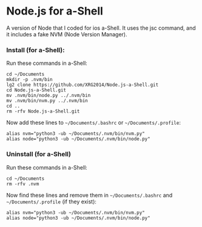 # Node.js for a-Shell
A version of Node that I coded for ios a-Shell. It uses the jsc command, and it includes a fake NVM (Node Version Manager).

### Install (for a-Shell):

Run these commands in a-Shell:

```
cd ~/Documents
mkdir -p .nvm/bin
lg2 clone https://github.com/XRG2014/Node.js-a-Shell.git
cd Node.js-a-Shell.git
mv .nvm/bin/node.py ../.nvm/bin
mv .nvm/bin/nvm.py ../.nvm/bin
cd ..
rm -rfv Node.js-a-Shell.git
```

Now add these lines to ```~/Documents/.bashrc``` or ```~/Documents/.profile```:

```
alias nvm="python3 -ub ~/Documents/.nvm/bin/nvm.py"
alias node="python3 -ub ~/Documents/.nvm/bin/node.py"
```

### Uninstall (for a-Shell)

Run these commands in a-Shell:

```
cd ~/Documents
rm -rfv .nvm
```

Now find these lines and remove them in ```~/Documents/.bashrc``` and ```~/Documents/.profile``` (if they exist):

```
alias nvm="python3 -ub ~/Documents/.nvm/bin/nvm.py"
alias node="python3 -ub ~/Documents/.nvm/bin/node.py"
```
